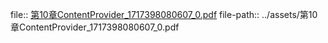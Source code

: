 file:: [第10章ContentProvider_1717398080607_0.pdf](../assets/第10章ContentProvider_1717398080607_0.pdf)
file-path:: ../assets/第10章ContentProvider_1717398080607_0.pdf
